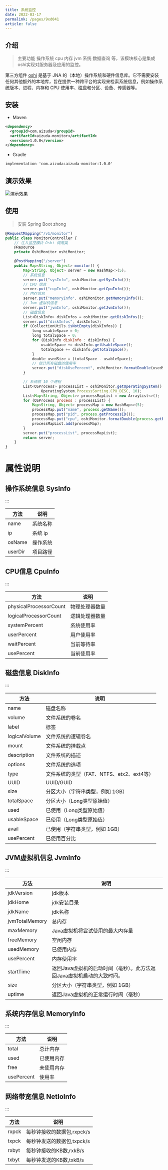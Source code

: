 ```yaml
---
title: 系统监控
date: 2022-03-17
permalink: /pages/9xd041
article: false
---
```


## 介绍

> 主要功能 操作系统 cpu 内存 jvm 系统 数据查询 等，该模块核心是集成oshi实现对服务器及应用的监控。

第三方组件 [oshi](https://github.com/oshi/oshi)  是基于 JNA 的（本地）操作系统和硬件信息库。它不需要安装任何其他额外的本地库，旨在提供一种跨平台的实现来检索系统信息，例如操作系统版本、进程、内存和 CPU 使用率、磁盘和分区、设备、传感器等。

## 安装

- Maven
```xml
<dependency>
  <groupId>com.aizuda</groupId>
  <artifactId>aizuda-monitor</artifactId>
  <version>1.0.0</version>
</dependency>
```

- Gradle
```xml
implementation 'com.aizuda:aizuda-monitor:1.0.0'
```

## 演示效果

![演示效果](/img/monitor.gif)

## 使用

> 安装 Spring Boot zhong 

```javascript
@RequestMapping("/v1/monitor")
public class MonitorController {
    // 注入监控模块 Oshi 调用类
    @Resource
    private OshiMonitor oshiMonitor;

    @PostMapping("/server")
    public Map<String, Object> monitor() {
        Map<String, Object> server = new HashMap<>(5);
        // 系统信息
        server.put("sysInfo", oshiMonitor.getSysInfo());
        // CPU 信息
        server.put("cupInfo", oshiMonitor.getCpuInfo());
        // 内存信息
        server.put("memoryInfo", oshiMonitor.getMemoryInfo());
        // Jvm 虚拟机信息
        server.put("jvmInfo", oshiMonitor.getJvmInfo());
        // 磁盘信息
        List<DiskInfo> diskInfos = oshiMonitor.getDiskInfos();
        server.put("diskInfos", diskInfos);
        if (CollectionUtils.isNotEmpty(diskInfos)) {
            long usableSpace = 0;
            long totalSpace = 0;
            for (DiskInfo diskInfo : diskInfos) {
                usableSpace += diskInfo.getUsableSpace();
                totalSpace += diskInfo.getTotalSpace();
            }
            double usedSize = (totalSpace - usableSpace);
            // 统计所有磁盘的使用率
            server.put("diskUsePercent", oshiMonitor.formatDouble(usedSize / totalSpace * 100));
        }

        // 系统前 10 个进程
        List<OSProcess> processList = oshiMonitor.getOperatingSystem().getProcesses(null,
                OperatingSystem.ProcessSorting.CPU_DESC, 10);
        List<Map<String, Object>> processMapList = new ArrayList<>();
        for (OSProcess process : processList) {
            Map<String, Object> processMap = new HashMap<>(5);
            processMap.put("name", process.getName());
            processMap.put("pid", process.getProcessID());
            processMap.put("cpu", oshiMonitor.formatDouble(process.getProcessCpuLoadCumulative()));
            processMapList.add(processMap);
        }
        server.put("processList", processMapList);
        return server;
    }
}
```

# 属性说明


## 操作系统信息 SysInfo

:::

| 方法        | 说明       |
|------------|----------|
| name       | 系统名称    |
| ip         | 系统 ip    |
| osName     | 操作系统   |
| userDir    | 项目路径     |


## CPU信息 CpuInfo

:::

| 方法      | 说明                                                                                                            |
|----------| --------------------------------------------------------------------------------------------------------------- |
| physicalProcessorCount   | 物理处理器数量 |
| logicalProcessorCount | 逻辑处理器数量                                                                                      |
| systemPercent | 系统使用率                                                                                      |
| userPercent | 用户使用率                                                                                      |
| waitPercent | 当前等待率                                                                                      |
| usePercent | 当前使用率                                                                                      |


## 磁盘信息 DiskInfo

:::

| 方法            | 说明                           |
|---------------|------------------------------|
| name          | 磁盘名称                         |
| volume        | 文件系统的卷名                      |
| label         | 标签                           |
| logicalVolume | 文件系统的逻辑卷名                    |
| mount         | 文件系统的挂载点                     |
| description   | 文件系统的描述                      |
| options       | 文件系统的选项                      |
| type          | 文件系统的类型（FAT、NTFS、etx2、ext4等） |
| UUID          | UUID/GUID                    |
| size          | 分区大小（字符串类型，例如 1GB）           |
| totalSpace    | 分区大小（Long类型原始值）              |
| used          | 已使用（Long类型原始值）              |
| usableSpace   | 已使用（Long类型原始值）              |
| avail         | 已使用（字符串类型，例如 1GB）              |
| usePercent    | 已使用百分比             |



## JVM虚拟机信息 JvmInfo

:::

| 方法              | 说明                                      |
|------------------|-----------------------------------------|
| jdkVersion       | jdk版本                                   |
| jdkHome          | jdk安装目录                                 |
| jdkName          | jdk名称                                   |
| jvmTotalMemory   | 总内存                                     |
| maxMemory        | Java虚拟机将尝试使用的最大内存量                      |
| freeMemory       | 空闲内存                                    |
| usedMemory       | 已使用内存                                   |
| usePercent       | 内存使用率                                   |
| startTime        | 返回Java虚拟机的启动时间（毫秒）。此方法返回Java虚拟机启动的大致时间。 |
| size             | 分区大小（字符串类型，例如 1GB）                      |
| uptime           | 返回Java虚拟机的正常运行时间（毫秒）                                        |



## 系统内存信息 MemoryInfo

:::

| 方法           | 说明       |
|---------------|----------|
| total         | 总计内存     |
| used          | 已使用内存    |
| free          | 未使用内存    |
| usePercent    | 使用率      |



## 网络带宽信息 NetIoInfo

:::

| 方法           | 说明       |
|--------------|----------|
| rxpck        | 每秒钟接收的数据包,rxpck/s     |
| txpck        | 每秒钟发送的数据包,txpck/s    |
| rxbyt        | 每秒钟接收的KB数,rxkB/s    |
| txbyt        | 每秒钟发送的KB数,txkB/s      |

